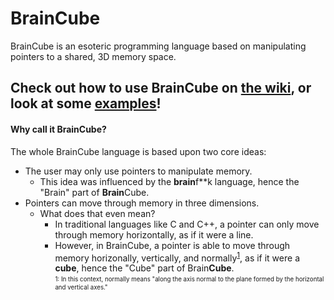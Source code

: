 # BrainCube
BrainCube is an esoteric programming language based on manipulating pointers to a shared, 3D memory space.

## Check out how to use BrainCube on [the wiki](https://github.com/quietsamurai98/BrainCube/wiki), or look at some [examples](https://github.com/quietsamurai98/BrainCube/tree/master/examples)!

#### Why call it BrainCube?
The whole BrainCube language is based upon two core ideas:
 * The user may only use pointers to manipulate memory.   
     - This idea was influenced by the **brain**f\*\*k language, hence the "Brain" part of **Brain**Cube.
 * Pointers can move through memory in three dimensions.
     - What does that even mean?
       + In traditional languages like C and C++, a pointer can only move through memory horizontally, as if it were a line.  
       + However, in BrainCube, a pointer is able to move through memory horizonally, vertically, and normally<sup>[1](#normally-definition)</sup>, as if it were a **cube**, hence the "Cube"  part of Brain**Cube**.  
<sub><sup><a name="normally-definition">1</a>: In this context, normally means "along the axis normal to the plane formed by the horizontal and vertical axes."</sub></sup>

